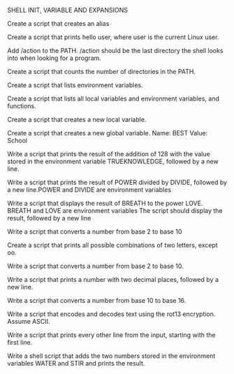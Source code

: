 SHELL INIT, VARIABLE AND EXPANSIONS

Create a script that creates an alias

Create a script that prints hello user, where user is the current Linux user.

Add /action to the PATH. /action should be the last directory the shell looks into when looking for a program.

Create a script that counts the number of directories in the PATH.

Create a script that lists environment variables.

Create a script that lists all local variables and environment variables, and functions.

Create a script that creates a new local variable.

Create a script that creates a new global variable.
Name: BEST
Value: School

Write a script that prints the result of the addition of 128 with the value stored in the environment variable TRUEKNOWLEDGE, followed by a new line.

Write a script that prints the result of POWER divided by DIVIDE, followed by a new line.POWER and DIVIDE are environment variables

Write a script that displays the result of BREATH to the power LOVE. BREATH and LOVE are environment variables
The script should display the result, followed by a new line

Write a script that converts a number from base 2 to base 10

Create a script that prints all possible combinations of two letters, except oo.

Write a script that converts a number from base 2 to base 10.

Write a script that prints a number with two decimal places, followed by a new line.

Write a script that converts a number from base 10 to base 16.

Write a script that encodes and decodes text using the rot13 encryption. Assume ASCII.

Write a script that prints every other line from the input, starting with the first line.

Write a shell script that adds the two numbers stored in the environment variables WATER and STIR and prints the result.
